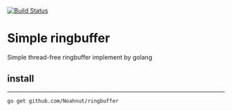 [![Build Status](https://www.travis-ci.com/Noahnut/ringbuffer.svg?branch=main)](https://www.travis-ci.com/Noahnut/ringbuffer)
# Simple ringbuffer
Simple thread-free ringbuffer implement by golang

## install
----
    go get github.com/Noahnut/ringbuffer
 
